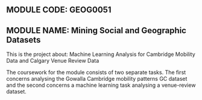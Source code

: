 ## MODULE CODE: GEOG0051
## MODULE NAME: Mining Social and Geographic Datasets

This is the project about:
Machine Learning Analysis for Cambridge Mobility Data and Calgary Venue Review Data

The coursework for the module consists of two separate tasks. The first concerns analysing the Gowalla Cambridge mobility patterns GC dataset and the second concerns a machine learning task analysing a venue-review dataset. 
